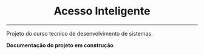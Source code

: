 <h1 style="text-align:center;">Acesso Inteligente</h1>
<hr>

Projeto do curso tecnico de desenvolvimento de sistemas.

**Documentação do projeto em construção**


